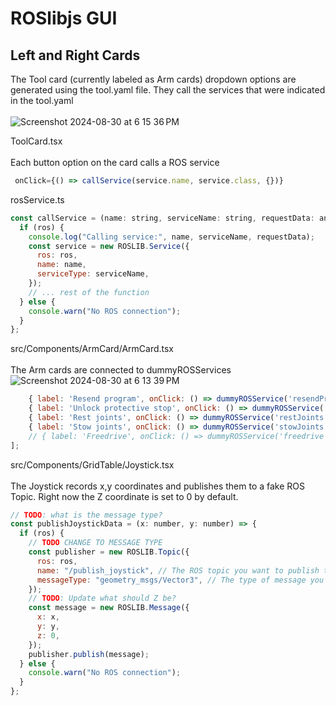 # ROSlibjs GUI 



## Left and Right Cards
The Tool card (currently labeled as Arm cards) dropdown options are generated using the tool.yaml file. They call the services that were indicated in the tool.yaml
<br></br>
![Screenshot 2024-08-30 at 6 15 36 PM](https://github.com/user-attachments/assets/58ab93a2-ed94-473a-b59c-ef4ca856f223)

ToolCard.tsx
<br></br>
Each button option on the card calls a ROS service
```js
 onClick={() => callService(service.name, service.class, {})}
```
rosService.ts
```js
const callService = (name: string, serviceName: string, requestData: any) => {
  if (ros) {
    console.log("Calling service:", name, serviceName, requestData);
    const service = new ROSLIB.Service({
      ros: ros,
      name: name,
      serviceType: serviceName,
    });
    // ... rest of the function
  } else {
    console.warn("No ROS connection");
  }
};
```
src/Components/ArmCard/ArmCard.tsx
<br></br>
The Arm cards are connected to dummyROSServices
![Screenshot 2024-08-30 at 6 13 39 PM](https://github.com/user-attachments/assets/b0be0797-9f4e-4f56-98d1-48c91e8fd62b)

```js
    { label: 'Resend program', onClick: () => dummyROSService('resendProgram') },
    { label: 'Unlock protective stop', onClick: () => dummyROSService('unlockProtectiveStop') },
    { label: 'Rest joints', onClick: () => dummyROSService('restJoints') },
    { label: 'Stow joints', onClick: () => dummyROSService('stowJoints') },
    // { label: 'Freedrive', onClick: () => dummyROSService('freedrive') },
];
```
src/Components/GridTable/Joystick.tsx
<br></br>
The Joystick records x,y coordinates and publishes them to a fake ROS Topic. Right now the Z coordinate is set to 0 by default. 
```js
// TODO: what is the message type?
const publishJoystickData = (x: number, y: number) => {
  if (ros) {
    // TODO CHANGE TO MESSAGE TYPE
    const publisher = new ROSLIB.Topic({
      ros: ros,
      name: "/publish_joystick", // The ROS topic you want to publish to
      messageType: "geometry_msgs/Vector3", // The type of message you're publishing
    });
    // TODO: Update what should Z be?
    const message = new ROSLIB.Message({
      x: x,
      y: y,
      z: 0,
    });
    publisher.publish(message);
  } else {
    console.warn("No ROS connection");
  }
};
```

